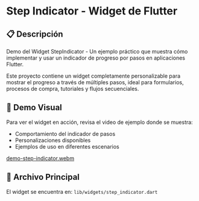 # Step Indicator - Widget de Flutter

## 📋 Descripción
Demo del Widget StepIndicator - Un ejemplo práctico que muestra cómo implementar y usar un indicador de progreso por pasos en aplicaciones Flutter.

Este proyecto contiene un widget completamente personalizable para mostrar el progreso a través de múltiples pasos, ideal para formularios, procesos de compra, tutoriales y flujos secuenciales.

## 🎥 Demo Visual
Para ver el widget en acción, revisa el video de ejemplo donde se muestra:
- Comportamiento del indicador de pasos
- Personalizaciones disponibles  
- Ejemplos de uso en diferentes escenarios

[demo-step-indicator.webm](https://github.com/user-attachments/assets/f8c26956-f2cb-4871-af5b-33ebcee7d96e)

## 📁 Archivo Principal
El widget se encuentra en: `lib/widgets/step_indicator.dart`
